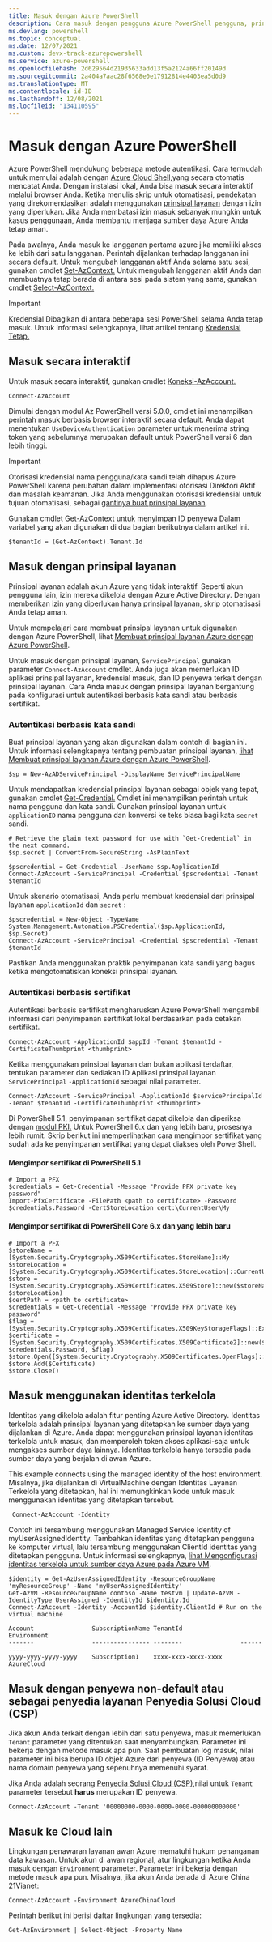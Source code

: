 ```yaml
---
title: Masuk dengan Azure PowerShell
description: Cara masuk dengan pengguna Azure PowerShell pengguna, prinsipal layanan, atau dengan identitas terkelola untuk sumber daya Azure.
ms.devlang: powershell
ms.topic: conceptual
ms.date: 12/07/2021
ms.custom: devx-track-azurepowershell
ms.service: azure-powershell
ms.openlocfilehash: 2d629564d21935633add13f5a2124a66ff20149d
ms.sourcegitcommit: 2a404a7aac28f6568e0e17912814e4403ea5d0d9
ms.translationtype: MT
ms.contentlocale: id-ID
ms.lasthandoff: 12/08/2021
ms.locfileid: "134110595"
---
```

# <a name="sign-in-with-azure-powershell"></a>Masuk dengan Azure PowerShell

Azure PowerShell mendukung beberapa metode autentikasi. Cara termudah untuk memulai adalah dengan [Azure Cloud Shell,](/azure/cloud-shell/overview)yang secara otomatis mencatat Anda. Dengan instalasi lokal, Anda bisa masuk secara interaktif melalui browser Anda. Ketika menulis skrip untuk otomatisasi, pendekatan yang direkomendasikan adalah menggunakan [prinsipal layanan](create-azure-service-principal-azureps.md) dengan izin yang diperlukan. Jika Anda membatasi izin masuk sebanyak mungkin untuk kasus penggunaan, Anda membantu menjaga sumber daya Azure Anda tetap aman.

Pada awalnya, Anda masuk ke langganan pertama azure jika memiliki akses ke lebih dari satu langganan. Perintah dijalankan terhadap langganan ini secara default. Untuk mengubah langganan aktif Anda selama satu sesi, gunakan cmdlet [Set-AzContext.](/powershell/module/az.accounts/set-azcontext) Untuk mengubah langganan aktif Anda dan membuatnya tetap berada di antara sesi pada sistem yang sama, gunakan cmdlet [Select-AzContext.](/powershell/module/az.accounts/select-azcontext)

> [!IMPORTANT]
> Kredensial Dibagikan di antara beberapa sesi PowerShell selama Anda tetap masuk.
> Untuk informasi selengkapnya, lihat artikel tentang [Kredensial Tetap.](context-persistence.md)

## <a name="sign-in-interactively"></a>Masuk secara interaktif

Untuk masuk secara interaktif, gunakan cmdlet [Koneksi-AzAccount.](/powershell/module/az.accounts/connect-azaccount)

```azurepowershell-interactive
Connect-AzAccount
```

Dimulai dengan modul Az PowerShell versi 5.0.0, cmdlet ini menampilkan perintah masuk berbasis browser interaktif secara default. Anda dapat menentukan `UseDeviceAuthentication` parameter untuk menerima string token yang sebelumnya merupakan default untuk PowerShell versi 6 dan lebih tinggi.

> [!IMPORTANT]
> Otorisasi kredensial nama pengguna/kata sandi telah dihapus Azure PowerShell karena perubahan dalam implementasi otorisasi Direktori Aktif dan masalah keamanan. Jika Anda menggunakan otorisasi kredensial untuk tujuan otomatisasi, sebagai [gantinya buat prinsipal layanan](create-azure-service-principal-azureps.md).

Gunakan cmdlet [Get-AzContext](/powershell/module/az.accounts/get-azcontext) untuk menyimpan ID penyewa Dalam variabel yang akan digunakan di dua bagian berikutnya dalam artikel ini.

```azurepowershell-interactive
$tenantId = (Get-AzContext).Tenant.Id
```

## <a name="sign-in-with-a-service-principal"></a>Masuk dengan prinsipal layanan

Prinsipal layanan adalah akun Azure yang tidak interaktif. Seperti akun pengguna lain, izin mereka dikelola dengan Azure Active Directory. Dengan memberikan izin yang diperlukan hanya prinsipal layanan, skrip otomatisasi Anda tetap aman.

Untuk mempelajari cara membuat prinsipal layanan untuk digunakan dengan Azure PowerShell, lihat [Membuat prinsipal layanan Azure dengan Azure PowerShell](create-azure-service-principal-azureps.md).

Untuk masuk dengan prinsipal layanan, `ServicePrincipal` gunakan parameter `Connect-AzAccount` cmdlet. Anda juga akan memerlukan ID aplikasi prinsipal layanan, kredensial masuk, dan ID penyewa terkait dengan prinsipal layanan. Cara Anda masuk dengan prinsipal layanan bergantung pada konfigurasi untuk autentikasi berbasis kata sandi atau berbasis sertifikat.

### <a name="password-based-authentication"></a>Autentikasi berbasis kata sandi

Buat prinsipal layanan yang akan digunakan dalam contoh di bagian ini. Untuk informasi selengkapnya tentang pembuatan prinsipal layanan, [lihat Membuat prinsipal layanan Azure dengan Azure PowerShell](/powershell/azure/create-azure-service-principal-azureps).

```azurepowershell-interactive
$sp = New-AzADServicePrincipal -DisplayName ServicePrincipalName
```

Untuk mendapatkan kredensial prinsipal layanan sebagai objek yang tepat, gunakan cmdlet [Get-Credential.](/powershell/module/microsoft.powershell.security/get-credential) Cmdlet ini menampilkan perintah untuk nama pengguna dan kata sandi. Gunakan prinsipal layanan untuk `applicationID` nama pengguna dan konversi ke teks biasa bagi kata `secret` sandi.

```azurepowershell-interactive
# Retrieve the plain text password for use with `Get-Credential` in the next command.
$sp.secret | ConvertFrom-SecureString -AsPlainText

$pscredential = Get-Credential -UserName $sp.ApplicationId
Connect-AzAccount -ServicePrincipal -Credential $pscredential -Tenant $tenantId
```

Untuk skenario otomatisasi, Anda perlu membuat kredensial dari prinsipal layanan `applicationId` dan `secret` :

```azurepowershell-interactive
$pscredential = New-Object -TypeName System.Management.Automation.PSCredential($sp.ApplicationId, $sp.Secret)
Connect-AzAccount -ServicePrincipal -Credential $pscredential -Tenant $tenantId
```

Pastikan Anda menggunakan praktik penyimpanan kata sandi yang bagus ketika mengotomatiskan koneksi prinsipal layanan.

### <a name="certificate-based-authentication"></a>Autentikasi berbasis sertifikat

Autentikasi berbasis sertifikat mengharuskan Azure PowerShell mengambil informasi dari penyimpanan sertifikat lokal berdasarkan pada cetakan sertifikat.

```azurepowershell-interactive
Connect-AzAccount -ApplicationId $appId -Tenant $tenantId -CertificateThumbprint <thumbprint>
```

Ketika menggunakan prinsipal layanan dan bukan aplikasi terdaftar, tentukan parameter dan sediakan ID Aplikasi prinsipal layanan `ServicePrincipal` `-ApplicationId` sebagai nilai parameter.

```azurepowershell-interactive
Connect-AzAccount -ServicePrincipal -ApplicationId $servicePrincipalId -Tenant $tenantId -CertificateThumbprint <thumbprint>
```

Di PowerShell 5.1, penyimpanan sertifikat dapat dikelola dan diperiksa dengan [modul PKI.](/powershell/module/pki) Untuk PowerShell 6.x dan yang lebih baru, prosesnya lebih rumit.
Skrip berikut ini memperlihatkan cara mengimpor sertifikat yang sudah ada ke penyimpanan sertifikat yang dapat diakses oleh PowerShell.

#### <a name="import-a-certificate-in-powershell-51"></a>Mengimpor sertifikat di PowerShell 5.1

```azurepowershell-interactive
# Import a PFX
$credentials = Get-Credential -Message "Provide PFX private key password"
Import-PfxCertificate -FilePath <path to certificate> -Password $credentials.Password -CertStoreLocation cert:\CurrentUser\My
```

#### <a name="import-a-certificate-in-powershell-core-6x-and-later"></a>Mengimpor sertifikat di PowerShell Core 6.x dan yang lebih baru

```azurepowershell-interactive
# Import a PFX
$storeName = [System.Security.Cryptography.X509Certificates.StoreName]::My
$storeLocation = [System.Security.Cryptography.X509Certificates.StoreLocation]::CurrentUser
$store = [System.Security.Cryptography.X509Certificates.X509Store]::new($storeName, $storeLocation)
$certPath = <path to certificate>
$credentials = Get-Credential -Message "Provide PFX private key password"
$flag = [System.Security.Cryptography.X509Certificates.X509KeyStorageFlags]::Exportable
$certificate = [System.Security.Cryptography.X509Certificates.X509Certificate2]::new($certPath, $credentials.Password, $flag)
$store.Open([System.Security.Cryptography.X509Certificates.OpenFlags]::ReadWrite)
$store.Add($Certificate)
$store.Close()
```

## <a name="sign-in-using-a-managed-identity"></a>Masuk menggunakan identitas terkelola

Identitas yang dikelola adalah fitur penting Azure Active Directory. Identitas terkelola adalah prinsipal layanan yang ditetapkan ke sumber daya yang dijalankan di Azure. Anda dapat menggunakan prinsipal layanan identitas terkelola untuk masuk, dan memperoleh token akses aplikasi-saja untuk mengakses sumber daya lainnya. Identitas terkelola hanya tersedia pada sumber daya yang berjalan di awan Azure.

This example connects using the managed identity of the host environment. Misalnya, jika dijalankan di VirtualMachine dengan Identitas Layanan Terkelola yang ditetapkan, hal ini memungkinkan kode untuk masuk menggunakan identitas yang ditetapkan tersebut.

```azurepowershell-interactive
 Connect-AzAccount -Identity
```

Contoh ini tersambung menggunakan Managed Service Identity of myUserAssignedIdentity. Tambahkan identitas yang ditetapkan pengguna ke komputer virtual, lalu tersambung menggunakan ClientId identitas yang ditetapkan pengguna. Untuk informasi selengkapnya, [lihat Mengonfigurasi identitas terkelola untuk sumber daya Azure pada Azure VM](/active-directory/managed-identities-azure-resources/qs-configure-powershell-windows-vm).

```azurepowershell-interactive
$identity = Get-AzUserAssignedIdentity -ResourceGroupName 'myResourceGroup' -Name 'myUserAssignedIdentity'
Get-AzVM -ResourceGroupName contoso -Name testvm | Update-AzVM -IdentityType UserAssigned -IdentityId $identity.Id
Connect-AzAccount -Identity -AccountId $identity.ClientId # Run on the virtual machine

Account                SubscriptionName TenantId                Environment
-------                ---------------- --------                -----------
yyyy-yyyy-yyyy-yyyy    Subscription1    xxxx-xxxx-xxxx-xxxx     AzureCloud
```

## <a name="sign-in-with-a-non-default-tenant-or-as-a-cloud-solution-provider-csp"></a>Masuk dengan penyewa non-default atau sebagai penyedia layanan Penyedia Solusi Cloud (CSP)

Jika akun Anda terkait dengan lebih dari satu penyewa, masuk memerlukan `Tenant` parameter yang ditentukan saat menyambungkan. Parameter ini bekerja dengan metode masuk apa pun. Saat pembuatan log masuk, nilai parameter ini bisa berupa ID objek Azure dari penyewa (ID Penyewa) atau nama domain penyewa yang sepenuhnya memenuhi syarat.

Jika Anda adalah seorang [Penyedia Solusi Cloud (CSP),](https://azure.microsoft.com/offers/ms-azr-0145p/)nilai untuk `Tenant` parameter tersebut **harus** merupakan ID penyewa.

```azurepowershell-interactive
Connect-AzAccount -Tenant '00000000-0000-0000-0000-000000000000'
```

## <a name="sign-in-to-another-cloud"></a>Masuk ke Cloud lain

Lingkungan penawaran layanan awan Azure mematuhi hukum penanganan data kawasan. Untuk akun di awan regional, atur lingkungan ketika Anda masuk dengan `Environment` parameter. Parameter ini bekerja dengan metode masuk apa pun. Misalnya, jika akun Anda berada di Azure China 21Vianet:

```azurepowershell-interactive
Connect-AzAccount -Environment AzureChinaCloud
```

Perintah berikut ini berisi daftar lingkungan yang tersedia:

```azurepowershell-interactive
Get-AzEnvironment | Select-Object -Property Name
```
